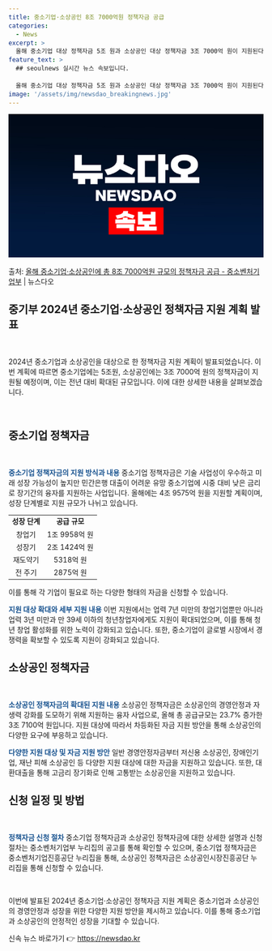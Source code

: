 ```yaml
---
title: 중소기업·소상공인 8조 7000억원 정책자금 공급
categories:
  - News
excerpt: >
  올해 중소기업 대상 정책자금 5조 원과 소상공인 대상 정책자금 3조 7000억 원이 지원된다. 중소벤처기업부…
feature_text: >
  ## seoulnews 실시간 뉴스 속보입니다.

  올해 중소기업 대상 정책자금 5조 원과 소상공인 대상 정책자금 3조 7000억 원이 지원된다. 중소벤처기업부…
image: '/assets/img/newsdao_breakingnews.jpg'
---
```


![뉴스다오 속보](/assets/img/newsdao_breakingnews.jpg)

<p>출처: <a href="https://newsdao.kr/2923" rel="dofollow">올해 중소기업·소상공인에 총 8조 7000억원 규모의 정책자금 공급 - 중소벤처기업부</a> | 뉴스다오</p>

<h2 data-ke-size="size26"><b>중기부 2024년 중소기업·소상공인 정책자금 지원 계획 발표</b></h2>
<p data-ke-size="size16">&nbsp;</p>
2024년 중소기업과 소상공인을 대상으로 한 정책자금 지원 계획이 발표되었습니다. 이번 계획에 따르면 중소기업에는 5조원, 소상공인에는 3조 7000억 원의 정책자금이 지원될 예정이며, 이는 전년 대비 확대된 규모입니다. 이에 대한 상세한 내용을 살펴보겠습니다.
<p data-ke-size="size16">&nbsp;</p>

<h2 data-ke-size="size26">중소기업 정책자금</h2>
<p data-ke-size="size16">&nbsp;</p>

<b><span style="color: #1a5490;">중소기업 정책자금의 지원 방식과 내용</span></b>
중소기업 정책자금은 기술 사업성이 우수하고 미래 성장 가능성이 높지만 민간은행 대출이 어려운 유망 중소기업에 시중 대비 낮은 금리로 장기간의 융자를 지원하는 사업입니다. 올해에는 4조 9575억 원을 지원할 계획이며, 성장 단계별로 지원 규모가 나뉘고 있습니다.
<table>
	<tr>
		<td style="text-align: center; height: 17px;"><b>성장 단계</b></td>
		<td style="text-align: center; height: 17px;"><b>공급 규모</b></td>
	</tr>
	<tr>
		<td style="text-align: center; height: 17px;">창업기</td>
		<td style="text-align: center; height: 17px;">1조 9958억 원</td>
	</tr>
	<tr>
		<td style="text-align: center; height: 17px;">성장기</td>
		<td style="text-align: center; height: 17px;">2조 1424억 원</td>
	</tr>
	<tr>
		<td style="text-align: center; height: 17px;">재도약기</td>
		<td style="text-align: center; height: 17px;">5318억 원</td>
	</tr>
	<tr>
		<td style="text-align: center; height: 17px;">전 주기</td>
		<td style="text-align: center; height: 17px;">2875억 원</td>
	</tr>
</table>

이를 통해 각 기업이 필요로 하는 다양한 형태의 자금을 신청할 수 있습니다.

<b><span style="color: #1a5490;">지원 대상 확대와 세부 지원 내용</span></b>
이번 지원에서는 업력 7년 미만의 창업기업뿐만 아니라 업력 3년 미만과 만 39세 이하의 청년창업자에게도 지원이 확대되었으며, 이를 통해 청년 창업 활성화를 위한 노력이 강화되고 있습니다. 또한, 중소기업이 글로벌 시장에서 경쟁력을 확보할 수 있도록 지원이 강화되고 있습니다.

<h2 data-ke-size="size26">소상공인 정책자금</h2>
<p data-ke-size="size16">&nbsp;</p>

<b><span style="color: #1a5490;">소상공인 정책자금의 확대된 지원 내용</span></b>
소상공인 정책자금은 소상공인의 경영안정과 자생력 강화를 도모하기 위해 지원하는 융자 사업으로, 올해 총 공급규모는 23.7% 증가한 3조 7100억 원입니다. 지원 대상에 따라서 차등화된 자금 지원 방안을 통해 소상공인의 다양한 요구에 부응하고 있습니다.

<b><span style="color: #1a5490;">다양한 지원 대상 및 자금 지원 방안</span></b>
일반 경영안정자금부터 저신용 소상공인, 장애인기업, 재난 피해 소상공인 등 다양한 지원 대상에 대한 자금을 지원하고 있습니다. 또한, 대환대출을 통해 고금리 장기화로 인해 고통받는 소상공인을 지원하고 있습니다.

<h2 data-ke-size="size26">신청 일정 및 방법</h2>
<p data-ke-size="size16">&nbsp;</p>

<b><span style="color: #1a5490;">정책자금 신청 절차</span></b>
중소기업 정책자금과 소상공인 정책자금에 대한 상세한 설명과 신청 절차는 중소벤처기업부 누리집의 공고를 통해 확인할 수 있으며, 중소기업 정책자금은 중소벤처기업진흥공단 누리집을 통해, 소상공인 정책자금은 소상공인시장진흥공단 누리집을 통해 신청할 수 있습니다.
<p data-ke-size="size16">&nbsp;</p>

이번에 발표된 2024년 중소기업·소상공인 정책자금 지원 계획은 중소기업과 소상공인의 경영안정과 성장을 위한 다양한 지원 방안을 제시하고 있습니다. 이를 통해 중소기업과 소상공인의 안정적인 성장을 기대할 수 있습니다. 

신속 뉴스 바로가기 👉 <a href="https://newsdao.kr" rel="dofollow">https://newsdao.kr</a>


